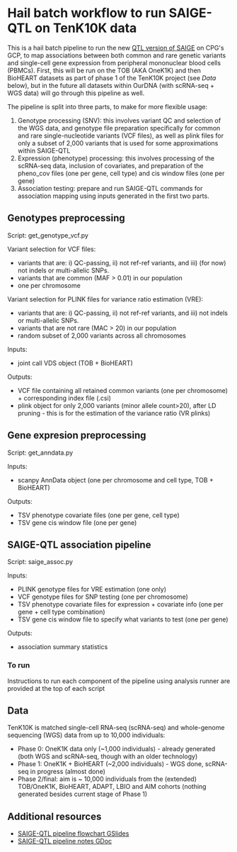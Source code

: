 # Hail batch workflow to run SAIGE-QTL on TenK10K data

This is a hail batch pipeline to run the new [QTL version of SAIGE](https://github.com/weizhou0/qtl) on CPG's GCP, to map associations between both common and rare genetic variants and single-cell gene expression from peripheral mononuclear blood cells (PBMCs).
First, this will be run on the TOB (AKA OneK1K) and then BioHEART datasets as part of phase 1 of the TenK10K project (see *Data* below), but in the future all datasets within OurDNA (with scRNA-seq + WGS data) will go through this pipeline as well.

The pipeline is split into three parts, to make for more flexible usage:

1. Genotype processing (SNV): this involves variant QC and selection of the WGS data, and genotype file preparation specifically for common and rare single-nucleotide variants (VCF files), as well as plink files for only a subset of 2,000 variants that is used for some approximations within SAIGE-QTL
2. Expression (phenotype) processing: this involves processing of the scRNA-seq data, inclusion of covariates, and preparation of the pheno_cov files (one per gene, cell type) and cis window files (one per gene)
3. Association testing: prepare and run SAIGE-QTL commands for association mapping using inputs generated in the first two parts.

## Genotypes preprocessing

Script: get_genotype_vcf.py

Variant selection for VCF files:

* variants that are: i) QC-passing, ii) not ref-ref variants, and iii) (for now) not indels or multi-allelic SNPs.
* variants that are common (MAF > 0.01) in our population
* one per chromosome

Variant selection for PLINK files for variance ratio estimation (VRE):

* variants that are: i) QC-passing, ii) not ref-ref variants, and iii) not indels or multi-allelic SNPs.
* variants that are not rare (MAC > 20) in our population
* random subset of 2,000 variants across all chromosomes

Inputs:

* joint call VDS object (TOB + BioHEART)

Outputs:

* VCF file containing all retained common variants (one per chromosome) + corresponding index file (.csi)
* plink object for only 2,000 variants (minor allele count>20), after LD pruning - this is for the estimation of the variance ratio (VR plinks)

## Gene expresion preprocessing

Script: get_anndata.py

Inputs:

* scanpy AnnData object (one per chromosome and cell type, TOB + BioHEART)

Outputs:

* TSV phenotype covariate files (one per gene, cell type)
* TSV gene cis window file (one per gene)

## SAIGE-QTL association pipeline

Script: saige_assoc.py

Inputs:

* PLINK genotype files for VRE estimation (one only)
* VCF genotype files for SNP testing (one per chromosome)
* TSV phenotype covariate files for expression + covariate info (one per gene + cell type combination)
* TSV gene cis window file to specify what variants to test (one per gene)

Outputs:

* association summary statistics

### To run

Instructions to run each component of the pipeline using analysis runner are provided at the top of each script

## Data

TenK10K is matched single-cell RNA-seq (scRNA-seq) and whole-genome sequencing (WGS) data from up to 10,000 individuals:

* Phase 0: OneK1K data only (~1,000 individuals) - already generated (both WGS and scRNA-seq, though with an older technology)
* Phase 1: OneK1K + BioHEART (~2,000 individuals) - WGS done, scRNA-seq in progress (almost done)
* Phase 2/final: aim is ~ 10,000 individuals from the (extended) TOB/OneK1K, BioHEART, ADAPT, LBIO and AIM cohorts (nothing generated besides current stage of Phase 1)

## Additional resources

* [SAIGE-QTL pipeline flowchart GSlides](https://docs.google.com/presentation/d/1OhNiA6DaP9ZGlAbh8uZuZWzvrrr_QwvJwJ_lVPBZoic/edit#slide=id.g25daf727307_0_102)
* [SAIGE-QTL pipeline notes GDoc](https://docs.google.com/document/d/1t11VafeU1THA4X58keHd5oPVglTYiY3DKC7P05GHCzw/edit)
